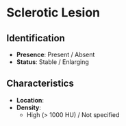 
# Sclerotic Lesion

## Identification

- **Presence**: Present / Absent
- **Status**: Stable / Enlarging

## Characteristics

- **Location**: <!--select bone location-->
- **Density**:
  - High (> 1000 HU) / Not specified
